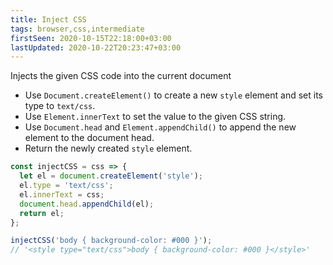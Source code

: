 ```yaml
---
title: Inject CSS
tags: browser,css,intermediate
firstSeen: 2020-10-15T22:18:00+03:00
lastUpdated: 2020-10-22T20:23:47+03:00
---
```


Injects the given CSS code into the current document

- Use `Document.createElement()` to create a new `style` element and set its type to `text/css`.
- Use `Element.innerText` to set the value to the given CSS string.
- Use `Document.head` and `Element.appendChild()` to append the new element to the document head.
- Return the newly created `style` element.

```js
const injectCSS = css => {
  let el = document.createElement('style');
  el.type = 'text/css';
  el.innerText = css;
  document.head.appendChild(el);
  return el;
};
```

```js
injectCSS('body { background-color: #000 }');
// '<style type="text/css">body { background-color: #000 }</style>'
```
